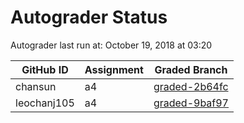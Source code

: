 # Autograder Status
Autograder last run at: October 19, 2018 at 03:20

| GitHub ID | Assignment | Graded Branch |
|-----------|------------|---------------|
| chansun | a4 | [graded-2b64fc](https://github.com/Fall2018COMP401-001/a4-chansun/tree/graded-2b64fc) | 
| leochanj105 | a4 | [graded-9baf97](https://github.com/Fall2018COMP401-001/a4-leochanj105/tree/graded-9baf97) | 
